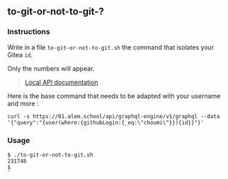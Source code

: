 ## to-git-or-not-to-git-?

### Instructions

Write in a file `to-git-or-not-to-git.sh` the command that isolates your Gitea `id`.

Only the numbers will appear.

> [Local API documentation](https://git.01.alem.school/api/swagger)

Here is the base command that needs to be adapted with your username and more :

```
curl -s https://01.alem.school/api/graphql-engine/v1/graphql --data '{"query":"{user(where:{githubLogin:{_eq:\"choumi\"}}){id}}"}'
```

### Usage

```console
$ ./to-git-or-not-to-git.sh
231748
$
`
```
